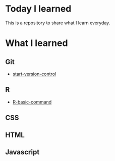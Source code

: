 # Today I learned
This is a repository to share what I learn everyday. 

# What I learned
## Git
* [start-version-control](https://github.com/jiseonk/TIL/blob/master/Git/start-version-control.md#get-started-with-git-version-control, "link")

## R
* [R-basic-command](https://github.com/jiseonk/TIL/blob/master/R/R-basic-command.md#R-basic-command,"link")

## CSS
## HTML
## Javascript
